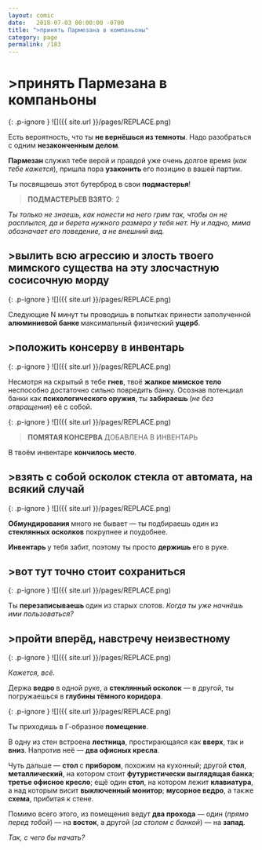 ```yaml
---
layout: comic
date:   2018-07-03 00:00:00 -0700
title: ">принять Пармезана в компаньоны"
category: page
permalink: /183
---
```

# >принять Пармезана в компаньоны

{: .p-ignore }
![]({{ site.url }}/pages/REPLACE.png)

Есть вероятность, что ты <strong>не вернёшься из темноты</strong>. Надо разобраться с одним <strong>незаконченным делом</strong>.

<strong>Пармезан </strong>служил тебе верой и правдой уже очень долгое время (<em>как тебе кажется</em>), пришла пора <strong>узаконить </strong>его позицию в вашей партии.

Ты посвящаешь этот бутерброд в свои <strong>подмастерья</strong>!

<blockquote><strong>ПОДМАСТЕРЬЕВ ВЗЯТО</strong>: 2</blockquote>

<em>Ты только не знаешь, как нанести на него грим так, чтобы он не расплылся, да и берета нужного размера у тебя нет. Ну и ладно, мима обозначает его поведение, а не внешний вид.</em>

## >вылить всю агрессию и злость твоего мимского существа на эту злосчастную сосисочную морду

{: .p-ignore }
![]({{ site.url }}/pages/REPLACE.png)

Следующие N минут ты проводишь в попытках принести заполученной <strong>алюминиевой банке </strong>максимальный физический <strong>ущерб</strong>.

## >положить консерву в инвентарь

{: .p-ignore }
![]({{ site.url }}/pages/REPLACE.png)

Несмотря на скрытый в тебе <strong>гнев</strong>, твоё <strong>жалкое мимское тело</strong> неспособно достаточно сильно повредить банку. Осознав потенциал банки как <strong>психологического оружия</strong>, ты <strong>забираешь </strong>(<em>не без отвращения</em>) её с собой.

{: .p-ignore }
![]({{ site.url }}/pages/REPLACE.png)

<blockquote><strong>ПОМЯТАЯ КОНСЕРВА </strong>ДОБАВЛЕНА В ИНВЕНТАРЬ</blockquote>

В твоём инвентаре <strong>кончилось место</strong>.

## >взять с собой осколок стекла от автомата, на всякий случай

{: .p-ignore }
![]({{ site.url }}/pages/REPLACE.png)

<strong>Обмундирования </strong>много не бывает — ты подбираешь один из <strong>стеклянных осколков</strong> покрупнее и поудобнее.

<strong>Инвентарь </strong>у тебя забит, поэтому ты просто <strong>держишь </strong>его в руке.

## >вот тут точно стоит сохраниться

{: .p-ignore }
![]({{ site.url }}/pages/REPLACE.png)

Ты <strong>перезаписываешь </strong>один из старых слотов. <em>Когда ты уже начнёшь ими пользоваться?</em>

## >пройти вперёд, навстречу неизвестному

{: .p-ignore }
![]({{ site.url }}/pages/REPLACE.png)

<em>Кажется, всё.</em>

Держа <strong>ведро </strong>в одной руке, а <strong>стеклянный осколок</strong> — в другой, ты погружаешься в <strong>глубины тёмного коридора</strong>.

{: .p-ignore }
![]({{ site.url }}/pages/REPLACE.png)

Ты приходишь в Г-образное <strong>помещение</strong>.

В одну из стен встроена <strong>лестница</strong>, простирающаяся как <strong>вверх</strong>, так и <strong>вниз</strong>. Напротив неё — <strong>два офисных кресла</strong>.

Чуть дальше — <strong>стол </strong>с <strong>прибором</strong>, похожим на кухонный; другой <strong>стол</strong>, <strong>металлический</strong>, на котором стоит <strong>футуристически выглядящая банка</strong>; <strong>третье офисное кресло</strong>; ещё один <strong>стол</strong>, на котором лежит <strong>клавиатура</strong>, а над которым висит <strong>выключенный монитор</strong>; <strong>мусорное ведро</strong>, а также <strong>схема</strong>, прибитая к стене.

Помимо всего этого, из помещения ведут <strong>два прохода</strong> — один (<em>прямо перед тобой</em>) — на <strong>восток</strong>, а другой (<em>за столом с банкой</em>) — на <strong>запад</strong>.

<em>Так, с чего бы начать?</em>
